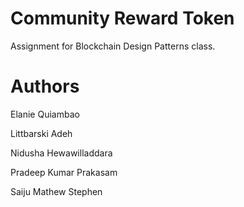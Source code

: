 # Community Reward Token
Assignment for Blockchain Design Patterns class.

# Authors
Elanie Quiambao

Littbarski Adeh

Nidusha Hewawilladdara

Pradeep Kumar Prakasam

Saiju Mathew Stephen
